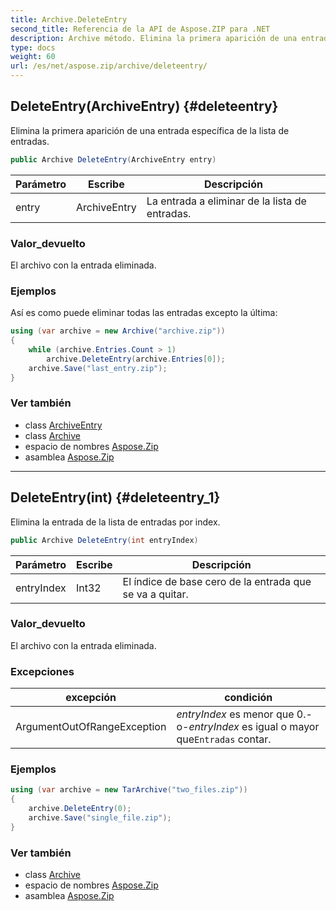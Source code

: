 ```yaml
---
title: Archive.DeleteEntry
second_title: Referencia de la API de Aspose.ZIP para .NET
description: Archive método. Elimina la primera aparición de una entrada específica de la lista de entradas.
type: docs
weight: 60
url: /es/net/aspose.zip/archive/deleteentry/
---
```

## DeleteEntry(ArchiveEntry) {#deleteentry}

Elimina la primera aparición de una entrada específica de la lista de entradas.

```csharp
public Archive DeleteEntry(ArchiveEntry entry)
```

| Parámetro | Escribe | Descripción |
| --- | --- | --- |
| entry | ArchiveEntry | La entrada a eliminar de la lista de entradas. |

### Valor_devuelto

El archivo con la entrada eliminada.

### Ejemplos

Así es como puede eliminar todas las entradas excepto la última:

```csharp
using (var archive = new Archive("archive.zip"))
{
    while (archive.Entries.Count > 1)
        archive.DeleteEntry(archive.Entries[0]);
    archive.Save("last_entry.zip");
}
```

### Ver también

* class [ArchiveEntry](../../archiveentry/)
* class [Archive](../)
* espacio de nombres [Aspose.Zip](../../archive/)
* asamblea [Aspose.Zip](../../../)

---

## DeleteEntry(int) {#deleteentry_1}

Elimina la entrada de la lista de entradas por index.

```csharp
public Archive DeleteEntry(int entryIndex)
```

| Parámetro | Escribe | Descripción |
| --- | --- | --- |
| entryIndex | Int32 | El índice de base cero de la entrada que se va a quitar. |

### Valor_devuelto

El archivo con la entrada eliminada.

### Excepciones

| excepción | condición |
| --- | --- |
| ArgumentOutOfRangeException | *entryIndex* es menor que 0.-o-*entryIndex* es igual o mayor que`Entradas` contar. |

### Ejemplos

```csharp
using (var archive = new TarArchive("two_files.zip"))
{
    archive.DeleteEntry(0);
    archive.Save("single_file.zip");
}
```

### Ver también

* class [Archive](../)
* espacio de nombres [Aspose.Zip](../../archive/)
* asamblea [Aspose.Zip](../../../)



